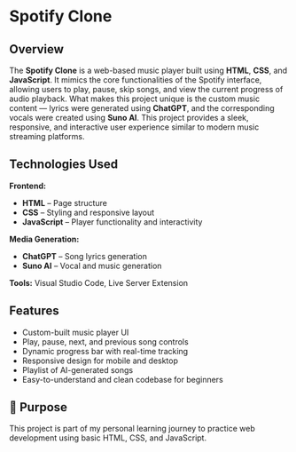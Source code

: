 # Spotify Clone

## Overview  
The **Spotify Clone** is a web-based music player built using **HTML**, **CSS**, and **JavaScript**. It mimics the core functionalities of the Spotify interface, allowing users to play, pause, skip songs, and view the current progress of audio playback. What makes this project unique is the custom music content — lyrics were generated using **ChatGPT**, and the corresponding vocals were created using **Suno AI**. This project provides a sleek, responsive, and interactive user experience similar to modern music streaming platforms.

## Technologies Used  

**Frontend:** 
- **HTML** – Page structure  
- **CSS** – Styling and responsive layout  
- **JavaScript** – Player functionality and interactivity

**Media Generation:**
- **ChatGPT** – Song lyrics generation  
- **Suno AI** – Vocal and music generation

**Tools:** Visual Studio Code, Live Server Extension  

## Features  

- Custom-built music player UI  
- Play, pause, next, and previous song controls  
- Dynamic progress bar with real-time tracking  
- Responsive design for mobile and desktop  
- Playlist of AI-generated songs  
- Easy-to-understand and clean codebase for beginners
  
## 🧠 Purpose

This project is part of my personal learning journey to practice web development using basic HTML, CSS, and JavaScript.
